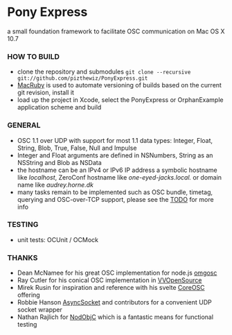 
# Pony Express
a small foundation framework to facilitate OSC communication on Mac OS X 10.7

### HOW TO BUILD
- clone the repository and submodules `git clone --recursive git://github.com/pizthewiz/PonyExpress.git`
- [MacRuby](http://www.macruby.org/) is used to automate versioning of builds based on the current git revision, install it
- load up the project in Xcode, select the PonyExpress or OrphanExample application scheme and build

### GENERAL
- OSC 1.1 over UDP with support for most 1.1 data types: Integer, Float, String, Blob, True, False, Null and Impulse
- Integer and Float arguments are defined in NSNumbers, String as an NSString and Blob as NSData
- the hostname can be an IPv4 or IPv6 IP address a symbolic hostname like _localhost_, ZeroConf hostname like _one-eyed-jacks.local._ or domain name like _audrey.horne.dk_
- many tasks remain to be implemented such as OSC bundle, timetag, querying and OSC-over-TCP support, please see the [TODO](https://github.com/pizthewiz/PonyExpress/blob/master/TODO) for more info

### TESTING
- unit tests: OCUnit / OCMock

### THANKS
- Dean McNamee for his great OSC implementation for node.js [omgosc](https://github.com/deanm/omgosc)
- Ray Cutler for his conical OSC implementation in [VVOpenSource](http://code.google.com/p/vvopensource/)
- Mirek Rusin for inspiration and reference with his svelte [CoreOSC](https://github.com/mirek/CoreOSC/) offering
- Robbie Hanson [AsyncSocket](https://github.com/robbiehanson/CocoaAsyncSocket) and contributors for a convenient UDP socket wrapper
- Nathan Rajlich for [NodObjC](https://github.com/TooTallNate/NodObjC) which is a fantastic means for functional testing
